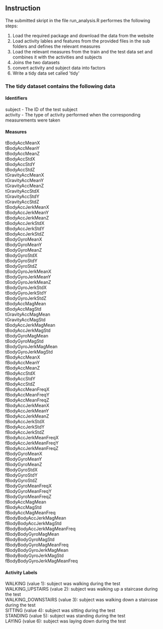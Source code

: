 ## Instruction

The submitted skript in the file run_analysis.R performes the following steps: 

1. Load the required package and download the data from the website
2. Load activity lables and features from the provided files in the sub folders and defines the relevant measures 
3. Load the relevant measures from the train and the test data set and combines it with the activities and subjects
4. Joins the two datasets 
5. convert activity and subject data into factors 
6. Write a tidy data set called 'tidy'

### The tidy dataset contains the following data
#### Identifiers
subject - The ID of the test subject</br>
activity - The type of activity performed when the corresponding measurements were taken

#### Measures
tBodyAccMeanX</br>
tBodyAccMeanY</br>
tBodyAccMeanZ</br>
tBodyAccStdX</br>
tBodyAccStdY</br>
tBodyAccStdZ</br>
tGravityAccMeanX</br>
tGravityAccMeanY</br>
tGravityAccMeanZ</br>
tGravityAccStdX</br>
tGravityAccStdY</br>
tGravityAccStdZ</br>
tBodyAccJerkMeanX</br>
tBodyAccJerkMeanY</br>
tBodyAccJerkMeanZ</br>
tBodyAccJerkStdX</br>
tBodyAccJerkStdY</br>
tBodyAccJerkStdZ</br>
tBodyGyroMeanX</br>
tBodyGyroMeanY</br>
tBodyGyroMeanZ</br>
tBodyGyroStdX</br>
tBodyGyroStdY</br>
tBodyGyroStdZ</br>
tBodyGyroJerkMeanX</br>
tBodyGyroJerkMeanY</br>
tBodyGyroJerkMeanZ</br>
tBodyGyroJerkStdX</br>
tBodyGyroJerkStdY</br>
tBodyGyroJerkStdZ</br>
tBodyAccMagMean</br>
tBodyAccMagStd</br>
tGravityAccMagMean</br>
tGravityAccMagStd</br>
tBodyAccJerkMagMean</br>
tBodyAccJerkMagStd</br>
tBodyGyroMagMean</br>
tBodyGyroMagStd</br>
tBodyGyroJerkMagMean</br>
tBodyGyroJerkMagStd</br>
fBodyAccMeanX</br>
fBodyAccMeanY</br>
fBodyAccMeanZ</br>
fBodyAccStdX</br>
fBodyAccStdY</br>
fBodyAccStdZ</br>
fBodyAccMeanFreqX</br>
fBodyAccMeanFreqY</br>
fBodyAccMeanFreqZ</br>
fBodyAccJerkMeanX</br>
fBodyAccJerkMeanY</br>
fBodyAccJerkMeanZ</br>
fBodyAccJerkStdX</br>
fBodyAccJerkStdY</br>
fBodyAccJerkStdZ</br>
fBodyAccJerkMeanFreqX</br>
fBodyAccJerkMeanFreqY</br>
fBodyAccJerkMeanFreqZ</br>
fBodyGyroMeanX</br>
fBodyGyroMeanY</br>
fBodyGyroMeanZ</br>
fBodyGyroStdX</br>
fBodyGyroStdY</br>
fBodyGyroStdZ</br>
fBodyGyroMeanFreqX</br>
fBodyGyroMeanFreqY</br>
fBodyGyroMeanFreqZ</br>
fBodyAccMagMean</br>
fBodyAccMagStd</br>
fBodyAccMagMeanFreq</br>
fBodyBodyAccJerkMagMean</br>
fBodyBodyAccJerkMagStd</br>
fBodyBodyAccJerkMagMeanFreq</br>
fBodyBodyGyroMagMean</br>
fBodyBodyGyroMagStd</br>
fBodyBodyGyroMagMeanFreq</br>
fBodyBodyGyroJerkMagMean</br>
fBodyBodyGyroJerkMagStd</br>
fBodyBodyGyroJerkMagMeanFreq</br>

#### Activity Labels
WALKING (value 1): subject was walking during the test</br>
WALKING_UPSTAIRS (value 2): subject was walking up a staircase during the test</br>
WALKING_DOWNSTAIRS (value 3): subject was walking down a staircase during the test</br>
SITTING (value 4): subject was sitting during the test</br>
STANDING (value 5): subject was standing during the test</br>
LAYING (value 6): subject was laying down during the test</br>
